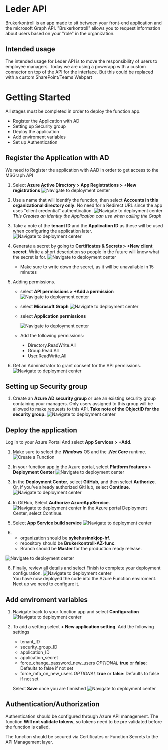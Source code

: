 # Leder API
Brukerkontroll is an app made to sit between your front-end application and the microsoft Graph API. "Brukerkontroll" allows you to request information about users based on your "role" in the organization.

## Intended usage
The intended usage for Leder API is to move the responsibility of users to employee managers. Today we are using a powerapp with a custom connector on top of the API for the interface. But this could be replaced with a custom SharePoint/Teams Webpart


# Getting Started
All stages must be completed in order to deploy the function app.
- Register the Application with AD
- Setting up Security group
- Deploy the application
- Add enviroment variables
- Set up Authentication

## Register the Application with AD

We need to Register the application with AAD in order to get access to the MSGraph API

1. Select **Azure Active Directory > App Registrations > +New registrations**
![Navigate to deployment center](/docs/img/registerApplication.png)                                                                                             

2. Use a name that will identify the function, then select **Accounts in this organizational directory only**. No need for a Redirect URL since the app uses "client credential" authentication.
![Navigate to deployment center](/docs/img/RegisterApplicationName.png)                       
*This Creates an identity the Application can use when calling the Graph*

3. Take a note of the **tenant ID** and the **Application ID** as these will be used when configuring the application later.                                            
![Navigate to deployment center](/docs/img/registeredIDs.png)  

4. Generate a secret by going to **Certificates & Secrets > +New client secret**. Write a short description so people in the future will know what the secret is for.
![Navigate to deployment center](/docs/img/generateSecret.png)  

    - Make sure to write down the secret, as it will be unavailable in 15 minutes

5. Adding permissions.
    - select **API permissions > +Add a permission**
    ![Navigate to deployment center](/docs/img/APIpermissions1.png)

    - select **Microsoft Graph**
    ![Navigate to deployment center](/docs/img/APIpermissions2.png) 

    - select **Application permissions**

        ![Navigate to deployment center](/docs/img/APIpermissions3.png) 

    - Add the following permissions:
        - Directory.ReadWrite.All
        - Group.Read.All 
        - User.ReadWrite.All


6. Get an Administrator to grant consent for the API permissions.
![Navigate to deployment center](/docs/img/APIpermissions4.png) 


## Setting up Security group

1. Create an **Azure AD security group** or use an existing security group containing your managers. Only users assigned to this group will be allowed to make requests to this API.
**Take note of the ObjectID for the security group.**
![Navigate to deployment center](/docs/img/securityGroup.png) 


## Deploy the application



Log in to your Azure Portal And select **App Services > +Add**.

1. Make sure to select the ***Windows*** OS and the ***.Net Core*** runtime.                                                    
![Create a Function](/docs/img/createFunctionApp.PNG)



1. In your function app in the Azure portal, select **Platform features** > **Deployment Center**
![Navigate to deployment center](/docs/img/navigateDeployment.jpg)

2. In the **Deployment Center**, select **GitHub**, and then select **Authorize**. Or, if you've already authorized GitHub, select **Continue**.
![Navigate to deployment center](/docs/img/selectGithub.png)

3. In GitHub, Select **Authorize AzureAppService**.
![Navigate to deployment center](/docs/img/authorize.png)
In the Azure portal Deployment Center, select Continue.

4. Select **App Service build service** 
![Navigate to deployment center](/docs/img/build.png)

5.  
    - organization should be **sykehusinnkjop-hf**. 
    - repository should be **Brukerkontroll-AZ-func**. 
    - Branch should be **Master** for the production ready release.

![Navigate to deployment center](/docs/img/selectRepository.png)

6. Finally, review all details and select Finish to complete your deployment configuration.
![Navigate to deployment center](/docs/img/summary.png)             
You have now deployed the code into the Azure Function enviroment. Next up we need to configure it.






## Add enviroment variables
1. Navigate back to your function app and select **Configuration**
![Navigate to deployment center](/docs/img/selectConfiguration.png) 

2. To add a setting select **+ New application setting**. Add the following settings
    - tenant_ID 
    - security_group_ID
    - application_ID
    - application_secret
    - force_change_password_new_users   *OPTIONAL* **true** or **false**: Defaults to false if not set
    - force_mfa_on_new_users            *OPTIONAL* **true** or **false**: Defaults to false if not set

    Select **Save** once you are finnished
    ![Navigate to deployment center](/docs/img/applicationSettings.png) 

## Authentication/Authorization

Authentication should be configured through Azure API management. The function **Will not validate tokens**, so tokens need to be pre validated before the function is called. 

The function should be secured via Certificates or Function Secrets to the API Management layer.
